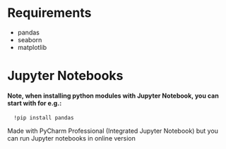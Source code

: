# Requirements
- pandas
- seaborn
- matplotlib

# Jupyter Notebooks
#### Note, when installing python modules with Jupyter Notebook, you can start with for e.g.:
```
  !pip install pandas
```

Made with PyCharm Professional (Integrated Jupyter Notebook) but you can run Jupyter notebooks in online version
